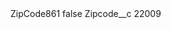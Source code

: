<?xml version="1.0" encoding="UTF-8"?>
<CustomMetadata xmlns="http://soap.sforce.com/2006/04/metadata" xmlns:xsi="http://www.w3.org/2001/XMLSchema-instance" xmlns:xsd="http://www.w3.org/2001/XMLSchema">
    <label>ZipCode861</label>
    <protected>false</protected>
    <values>
        <field>Zipcode__c</field>
        <value xsi:type="xsd:string">22009</value>
    </values>
</CustomMetadata>
